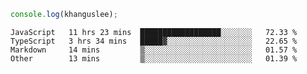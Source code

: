 ```js
console.log(khanguslee);
```

<!--START_SECTION:waka-->

```text
JavaScript   11 hrs 23 mins  ██████████████████░░░░░░░   72.33 %
TypeScript   3 hrs 34 mins   █████▓░░░░░░░░░░░░░░░░░░░   22.65 %
Markdown     14 mins         ▒░░░░░░░░░░░░░░░░░░░░░░░░   01.57 %
Other        13 mins         ▒░░░░░░░░░░░░░░░░░░░░░░░░   01.39 %
```

<!--END_SECTION:waka-->

<!--
**khanguslee/khanguslee** is a ✨ _special_ ✨ repository because its `README.md` (this file) appears on your GitHub profile.

Here are some ideas to get you started:

- 🔭 I’m currently working on ...
- 🌱 I’m currently learning ...
- 👯 I’m looking to collaborate on ...
- 🤔 I’m looking for help with ...
- 💬 Ask me about ...
- 📫 How to reach me: ...
- 😄 Pronouns: ...
- ⚡ Fun fact: ...
-->
